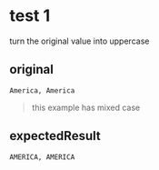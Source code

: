 # test 1
turn the original value into uppercase

## original
```text
America, America
```

> this example has mixed case

## expectedResult
```text
AMERICA, AMERICA
```